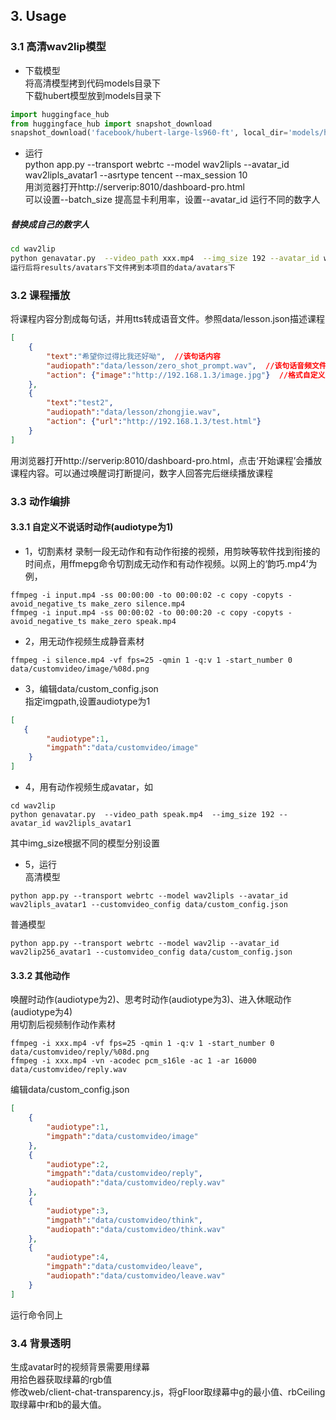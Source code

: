 
## 3. Usage

### 3.1 高清wav2lip模型
- 下载模型  
将高清模型拷到代码models目录下    
下载hubert模型放到models目录下
```python
import huggingface_hub
from huggingface_hub import snapshot_download
snapshot_download('facebook/hubert-large-ls960-ft', local_dir='models/hubert-large-ls960-ft')
```
- 运行  
python app.py --transport webrtc --model wav2lipls --avatar_id wav2lipls_avatar1 --asrtype tencent --max_session 10  
用浏览器打开http://serverip:8010/dashboard-pro.html  
可以设置--batch_size 提高显卡利用率，设置--avatar_id 运行不同的数字人
##### 替换成自己的数字人
```bash
cd wav2lip
python genavatar.py  --video_path xxx.mp4  --img_size 192 --avatar_id wav2lipls_avatar1
运行后将results/avatars下文件拷到本项目的data/avatars下
```

### 3.2 课程播放
将课程内容分割成每句话，并用tts转成语音文件。参照data/lesson.json描述课程
```json
[
    {
        "text":"希望你过得比我还好呦",  //该句话内容
        "audiopath":"data/lesson/zero_shot_prompt.wav",  //该句话音频文件，单声道 16KHz
        "action": {"image":"http://192.168.1.3/image.jpg"}  //格式自定义，数字人播放该句话时会把这部分内容传到前端，由前端解析做相应动作，比如打开对应图片或者网址等
    },
    {
        "text":"test2", 
        "audiopath":"data/lesson/zhongjie.wav", 
        "action": {"url":"http://192.168.1.3/test.html"}
    }
]
```
用浏览器打开http://serverip:8010/dashboard-pro.html，点击‘开始课程’会播放课程内容。可以通过唤醒词打断提问，数字人回答完后继续播放课程

### 3.3 动作编排
#### 3.3.1 自定义不说话时动作(audiotype为1)
- 1，切割素材
录制一段无动作和有动作衔接的视频，用剪映等软件找到衔接的时间点，用ffmepg命令切割成无动作和有动作视频。以网上的‘韵巧.mp4’为例，
```
ffmpeg -i input.mp4 -ss 00:00:00 -to 00:00:02 -c copy -copyts -avoid_negative_ts make_zero silence.mp4
ffmpeg -i input.mp4 -ss 00:00:02 -to 00:00:20 -c copy -copyts -avoid_negative_ts make_zero speak.mp4
```
- 2，用无动作视频生成静音素材
```
ffmpeg -i silence.mp4 -vf fps=25 -qmin 1 -q:v 1 -start_number 0 data/customvideo/image/%08d.png
```
- 3，编辑data/custom_config.json  
指定imgpath,设置audiotype为1
```json
[
   {
        "audiotype":1, 
        "imgpath":"data/customvideo/image"
    }
]
```
- 4，用有动作视频生成avatar，如
```
cd wav2lip
python genavatar.py  --video_path speak.mp4  --img_size 192 --avatar_id wav2lipls_avatar1
```
其中img_size根据不同的模型分别设置

- 5，运行  
高清模型
```
python app.py --transport webrtc --model wav2lipls --avatar_id wav2lipls_avatar1 --customvideo_config data/custom_config.json
```
普通模型
```
python app.py --transport webrtc --model wav2lip --avatar_id wav2lip256_avatar1 --customvideo_config data/custom_config.json
```
#### 3.3.2 其他动作  
唤醒时动作(audiotype为2)、思考时动作(audiotype为3)、进入休眠动作(audiotype为4)  
用切割后视频制作动作素材 
```
ffmpeg -i xxx.mp4 -vf fps=25 -qmin 1 -q:v 1 -start_number 0 data/customvideo/reply/%08d.png
ffmpeg -i xxx.mp4 -vn -acodec pcm_s16le -ac 1 -ar 16000 data/customvideo/reply.wav
```
编辑data/custom_config.json  
```json
[
    {
        "audiotype":1, 
        "imgpath":"data/customvideo/image"
    },
    {
        "audiotype":2, 
        "imgpath":"data/customvideo/reply",
        "audiopath":"data/customvideo/reply.wav"
    },
    {
        "audiotype":3, 
        "imgpath":"data/customvideo/think",
        "audiopath":"data/customvideo/think.wav"
    },
    {
        "audiotype":4, 
        "imgpath":"data/customvideo/leave",
        "audiopath":"data/customvideo/leave.wav"
    }
]
```
运行命令同上



### 3.4 背景透明
生成avatar时的视频背景需要用绿幕  
用拾色器获取绿幕的rgb值  
修改web/client-chat-transparency.js，将gFloor取绿幕中g的最小值、rbCeiling取绿幕中r和b的最大值。